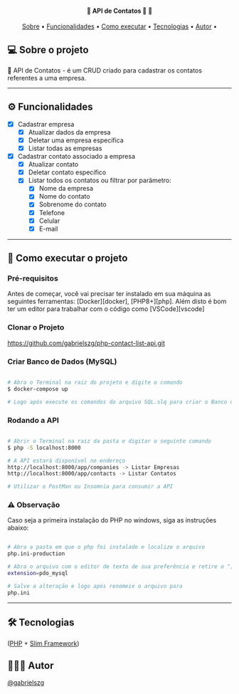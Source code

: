 <h4 align="center"> 
	🚧 API de Contatos 🚀 🚧
</h4>

<p align="center">
 <a href="#-sobre-o-projeto">Sobre</a> •
 <a href="#-funcionalidades">Funcionalidades</a> •
 <a href="#-como-executar-o-projeto">Como executar</a> • 
 <a href="#-tecnologias">Tecnologias</a> • 
 <a href="#-autor">Autor</a> • 
</p>

## 💻 Sobre o projeto

🧺 API de Contatos - é um CRUD criado para cadastrar os contatos referentes a uma empresa. 

---

## ⚙️ Funcionalidades

- [x] Cadastrar empresa
  - [x] Atualizar dados da empresa
  - [x] Deletar uma empresa específica 
  - [x] Listar todas as empresas
- [x] Cadastrar contato associado a empresa
  - [x] Atualizar contato
  - [x] Deletar contato específico
  - [x] Listar todos os contatos ou filtrar por parâmetro:
    - [x] Nome da empresa
    - [x] Nome do contato
    - [x] Sobrenome do contato
    - [x] Telefone
    - [x] Celular
    - [x] E-mail

---

## 🚀 Como executar o projeto

### Pré-requisitos

Antes de começar, você vai precisar ter instalado em sua máquina as seguintes ferramentas: [Docker][docker], [PHP8+][php].
Além disto é bom ter um editor para trabalhar com o código como [VSCode][vscode]

### Clonar o Projeto
https://github.com/gabrielszg/php-contact-list-api.git

### Criar Banco de Dados (MySQL)

```bash

# Abra o Terminal na raiz do projeto e digite o comando 
$ docker-compose up

# Logo após execute os comandos do arquivo SQL.slq para criar o Banco de Dados, as tabelas e os registros

```

### Rodando a API

```bash

# Abrir o Terminal na raiz da pasta e digitar o seguinte comando
$ php -S localhost:8000

# A API estará disponível no endereço
http://localhost:8000/app/companies -> Listar Empresas
http://localhost:8000/app/contacts -> Listar Contatos

# Utilizar o PostMan ou Insomnia para consumir a API

```

### ⚠ Observação

Caso seja a primeira instalação do PHP no windows, siga as instruções abaixo:

```bash

# Abra a pasta em que o php foi instalado e localize o arquivo 
php.ini-production

# Abra o arquivo com o editor de texto de sua preferência e retire o ";" da seguinte linha
extension=pdo_mysql

# Salve a alteração e logo após renomeie o arquivo para
php.ini

```

---

## 🛠 Tecnologias

([PHP](https://windows.php.net/)  +  [Slim Framework](https://www.slimframework.com/))

## 🦸🏻‍♂️ Autor

<a href="https://github.com/gabrielszg">
  <p>@gabrielszg</p>
</a>
